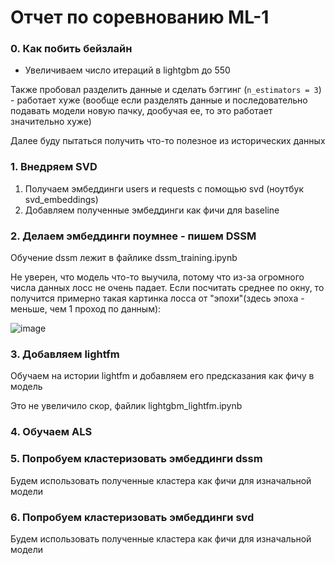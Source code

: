 # Отчет по соревнованию ML-1

### 0. Как побить бейзлайн

- Увеличиваем число итераций в lightgbm до 550

Также пробовал разделить данные и сделать бэггинг (```n_estimators = 3```) - работает хуже (вообще если разделять данные и последовательно подавать модели новую пачку, дообучая ее, то это работает значительно хуже)

Далее буду пытаться получить что-то полезное из исторических данных

### 1. Внедряем SVD
1. Получаем эмбеддинги users и requests с помощью svd (ноутбук svd_embeddings)
2. Добавляем полученные эмбеддинги как фичи для baseline

### 2. Делаем эмбеддинги поумнее - пишем DSSM

Обучение dssm лежит в файлике dssm_training.ipynb

Не уверен, что модель что-то выучила, потому что из-за огромного числа данных лосс не очень падает. Если посчитать среднее по окну, то получится примерно такая картинка лосса от "эпохи"(здесь эпоха - меньше, чем 1 проход по данным):

![image](https://user-images.githubusercontent.com/75157521/204125101-3b91147e-e4f7-4ee4-a19d-2d348978d1e4.png)

### 3. Добавляем lightfm

Обучаем на истории lightfm и добавляем его предсказания как фичу в модель

Это не увеличило скор, файлик lightgbm_lightfm.ipynb

### 4. Обучаем ALS

### 5. Попробуем кластеризовать эмбеддинги dssm

Будем использовать полученные кластера как фичи для изначальной модели

### 6. Попробуем кластеризовать эмбеддинги svd

Будем использовать полученные кластера как фичи для изначальной модели

